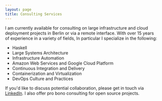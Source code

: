 ```yaml
---
layout: page
title: Consulting Services
---
```


I am currently available for consulting on large infrastructure and cloud
deployment projects in Berlin or via a remote interface. With over 15 years of
experience in a variety of fields, In particular I specialize in the following:

* Haskell
* Large Systems Architecture
* Infrastructure Automation
* Amazon Web Services and Google Cloud Platform
* Continuous Integration and Delivery
* Containerization and Virtualization
* DevOps Culture and Practices

If you'd like to discuss potential collaboration, please get in touch via
[LinkedIn](https://linkedin.com/in/brendanhay). I also offer pro bono
consulting for open source projects.

